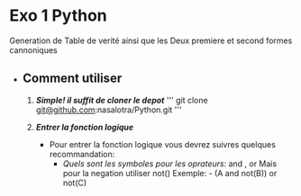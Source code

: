 # Exo 1 Python
Generation de Table de verité ainsi que les Deux premiere et second formes cannoniques
- ## **Comment utiliser**
    1. ***Simple! il suffit de cloner le depot***
        ''' git clone git@github.com:nasalotra/Python.git '''

    2. ***Entrer la fonction logique***
        - Pour entrer la fonction logique vous devrez suivres quelques recommandation:
            - *Quels sont les symboles pour les oprateurs*:
                and , or
                Mais pour la negation utiliser not()
                    Exemple:
                        - (A and not(B)) or not(C)
